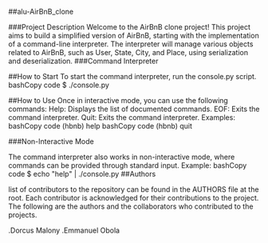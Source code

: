##alu-AirBnB_clone



###Project Description
Welcome to the AirBnB clone project! This project aims to build a simplified version of AirBnB, starting with the implementation of a command-line interpreter. The interpreter will manage various objects related to AirBnB, such as User, State, City, and Place, using serialization and deserialization.
###Command Interpreter

##How to Start
To start the command interpreter, run the console.py script.
bashCopy code
$ ./console.py
 
##How to Use
Once in interactive mode, you can use the following commands:
Help: Displays the list of documented commands.
EOF: Exits the command interpreter.
Quit: Exits the command interpreter.
Examples:
bashCopy code
(hbnb) help 
bashCopy code
(hbnb) quit 

###Non-Interactive Mode

The command interpreter also works in non-interactive mode, where commands can be provided through standard input.
Example:
bashCopy code
$ echo "help" | ./console.py 
##Authors

 list of contributors to the repository can be found in the AUTHORS file at the root. Each contributor is acknowledged for their contributions to the project. The following are the authors and the collaborators who contributed to the projects.

.Dorcus Malony
.Emmanuel Obola
